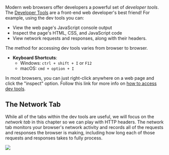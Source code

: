 Modern web browsers offer developers a powerful set of _developer tools_. The [Developer Tools](https://developer.mozilla.org/en-US/docs/Learn/Common_questions/What_are_browser_developer_tools) are a front-end web developer's best friend! For example, using the dev tools you can:

- View the web page's JavaScript console output
- Inspect the page's HTML, CSS, and JavaScript code
- View network requests and responses, along with their headers.

The method for accessing dev tools varies from browser to browser.

- **Keyboard Shortcuts**:
    - Windows: `ctrl + shift + I` or `F12`
    - macOS: `cmd + option + I`

In most browsers, you can just right-click anywhere on a web page and click the "inspect" option. Follow this link for more info on [how to access dev tools](https://developer.mozilla.org/en-US/docs/Learn/Common_questions/Tools_and_setup/What_are_browser_developer_tools#how_to_open_the_devtools_in_your_browser).

## The Network Tab

While all of the tabs within the dev tools are useful, we will focus on the _network tab_ in this chapter so we can play with HTTP headers. The network tab monitors your browser's network activity and records all of the requests and responses the browser is making, including how long each of those requests and responses takes to fully process.

![](https://storage.googleapis.com/qvault-webapp-dynamic-assets/course_assets/STKdceG-580x372.png)